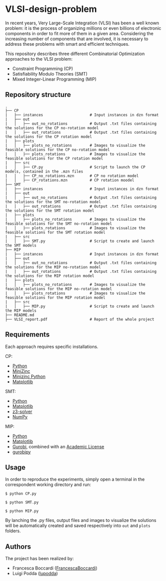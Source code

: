 # VLSI-design-problem

In recent years, Very Large-Scale Integration (VLSI) has been a well known problem: it is the process of organizing millions or even billions of electronic components in order to fit more of them in a given area.
Considering the increasing number of components that are involved, it is necessary to address these problems with smart and efficient techniques.

This repository describes three different Combinatorial Optimization approaches to the VLSI problem:

* Constraint Programming (CP)
* Satisfiability Modulo Theories (SMT)
* Mixed Integer-Linear Programming (MIP)

## Repository structure

````
.
├── CP                      
|   ├── instances                     # Input instances in dzn format 
|   ├── out                             
|   │   ├── out_no_rotations          # Output .txt files containing the solutions for the CP no-rotation model
|   │   ├── out_rotations             # Output .txt files containing the solutions for the CP rotation model
|   ├── plots                             
|   │   ├── plots_no_rotations        # Images to visualize the feasible solutions for the CP no-rotation model 
|   │   ├── plots_rotations           # Images to visualize the feasible solutions for the CP rotation model
|   ├── src                             
|   │   ├── CP.py                     # Script to launch the CP models, contained in the .mzn files 
|   │   ├── CP_no_rotations.mzn       # CP no rotation model
|   │   ├── CP_rotations.mzn          # CP rotation moodel
├── SMT                      
|   ├── instances                     # Input instances in dzn format 
|   ├── out                             
|   │   ├── out_no_rotations          # Output .txt files containing the solutions for the SMT no-rotation model
|   │   ├── out_rotations             # Output .txt files containing the solutions for the SMT rotation model
|   ├── plots                             
|   │   ├── plots_no_rotations        # Images to visualize the feasible solutions for the SMT no-rotation model 
|   │   ├── plots_rotations           # Images to visualize the feasible solutions for the SMT rotation model
|   ├── src                             
|   │   ├── SMT.py                    # Script to create and launch the SMT models
├── MIP                      
|   ├── instances                     # Input instances in dzn format 
|   ├── out                             
|   │   ├── out_no_rotations          # Output .txt files containing the solutions for the MIP no-rotation model
|   │   ├── out_rotations             # Output .txt files containing the solutions for the MIP rotation model
|   ├── plots                             
|   │   ├── plots_no_rotations        # Images to visualize the feasible solutions for the MIP no-rotation model 
|   │   ├── plots_rotations           # Images to visualize the feasible solutions for the MIP rotation model
|   ├── src                             
|   │   ├── MIP.py                    # Script to create and launch the MIP models
├── README.md
├── VLSI_report.pdf                   # Report of the whole project  
````

## Requirements

Each approach requires specific installations.

CP:
* [Python](https://www.python.org/)
* [MiniZinc](https://www.minizinc.org/)
* [Minizinc Python](https://minizinc-python.readthedocs.io/en/latest/getting_started.html)
* [Matplotlib](https://matplotlib.org/)

SMT:
* [Python](https://www.python.org/)
* [Matplotlib](https://matplotlib.org/)
* [z3-solver](https://pypi.org/project/z3-solver/)
* [NumPy](https://numpy.org/)

MIP:
* [Python](https://www.python.org/)
* [Matplotlib](https://matplotlib.org/)
* [Gurobi](https://www.gurobi.com/), combined with an [Academic License](https://www.gurobi.com/academia/academic-program-and-licenses/)
* [gurobipy](https://pypi.org/project/gurobipy/)

## Usage

In order to reproduce the experiments, simply open a terminal in the correspondent working directory and run:
````
$ python CP.py
````
````
$ python SMT.py
````
````
$ python MIP.py
````
By lanching the .py files, output files and images to visualize the solutions will be automatically created and saved respectively into ````out```` and  ````plots```` folders.

## Authors

The project has been realized by:

* Francesca Boccardi ([FrancescaBoccardi](https://github.com/FrancescaBoccardi))
* Luigi Podda ([lupodda](https://github.com/lupodda))
